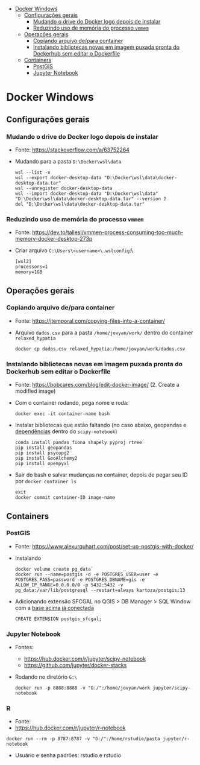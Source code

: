 - [Docker Windows](#docker-windows)
  - [Configurações gerais](#configurações-gerais)
    - [Mudando o drive do Docker logo depois de instalar](#mudando-o-drive-do-docker-logo-depois-de-instalar)
    - [Reduzindo uso de memória do processo `vmmem`](#reduzindo-uso-de-memória-do-processo-vmmem)
  - [Operações gerais](#operações-gerais)
    - [Copiando arquivo de/para container](#copiando-arquivo-depara-container)
    - [Instalando bibliotecas novas em imagem puxada pronta do Dockerhub sem editar o Dockerfile](#instalando-bibliotecas-novas-em-imagem-puxada-pronta-do-dockerhub-sem-editar-o-dockerfile)
  - [Containers](#containers)
    - [PostGIS](#postgis)
    - [Jupyter Notebook](#jupyter-notebook)

# Docker Windows
## Configurações gerais
### Mudando o drive do Docker logo depois de instalar
 - Fonte: https://stackoverflow.com/a/63752264
 - Mudando para a pasta `D:\Docker\wsl\data`
  
    ```
    wsl --list -v
    wsl --export docker-desktop-data "D:\Docker\wsl\data\docker-desktop-data.tar"
    wsl --unregister docker-desktop-data
    wsl --import docker-desktop-data "D:\Docker\wsl\data" "D:\Docker\wsl\data\docker-desktop-data.tar" --version 2
    del "D:\Docker\wsl\data\docker-desktop-data.tar"
    ```

### Reduzindo uso de memória do processo `vmmem`
 - Fonte: https://dev.to/tallesl/vmmen-process-consuming-too-much-memory-docker-desktop-273p

 - Criar arquivo `C:\Users\<username>\.wslconfig`:\
    ```
    [wsl2]
    processors=1
    memory=1GB
    ```

## Operações gerais
### Copiando arquivo de/para container
 - Fonte: https://jtemporal.com/copying-files-into-a-container/
 - Arquivo `dados.csv` para a pasta `/home/jovyan/work/` dentro do container `relaxed_hypatia`

    ```
    docker cp dados.csv relaxed_hypatia:/home/jovyan/work/dados.csv
    ```

### Instalando bibliotecas novas em imagem puxada pronta do Dockerhub sem editar o Dockerfile
 - Fonte: https://bobcares.com/blog/edit-docker-image/ (2. Create a modified image)

 - Com o container rodando, pega nome e roda:
    ```
    docker exec -it container-name bash
    ```

 - Instalar bibliotecas que estão faltando (no caso abaixo, geopandas e [dependências](https://geopandas.org/getting_started/install.html) dentro do `scipy-notebook`)
    ```
    conda install pandas fiona shapely pyproj rtree
    pip install geopandas
    pip install psycopg2
    pip install GeoAlchemy2
    pip install openpyxl
    ```

 - Sair do bash e salvar mudanças no container, depois de pegar seu ID por `docker container ls`
    ```
    exit
    docker commit container-ID image-name
    ```

## Containers
### PostGIS
 - Fonte: https://www.alexurquhart.com/post/set-up-postgis-with-docker/

 - Instalando

    ```
    docker volume create pg_data`
    docker run --name=postgis -d -e POSTGRES_USER=user -e POSTGRES_PASS=password -e POSTGRES_DBNAME=gis -e ALLOW_IP_RANGE=0.0.0.0/0 -p 5432:5432 -v pg_data:/var/lib/postgresql --restart=always kartoza/postgis:13
    ```
    
 - Adicionando extensão SFCGAL no QGIS > DB Manager > SQL Window com a [base acima já conectada](https://hub.packtpub.com/adding-postgis-layers-using-qgis-tutorial/)
    ```
    CREATE EXTENSION postgis_sfcgal;
    ```

### Jupyter Notebook
 - Fontes: 
   - https://hub.docker.com/r/jupyter/scipy-notebook
   - https://github.com/jupyter/docker-stacks

 - Rodando no diretório `G:\`
   ```
   docker run -p 8888:8888 -v "G:/":/home/jovyan/work jupyter/scipy-notebook
   ```
   
### R
 - Fonte:
  - https://hub.docker.com/r/jupyter/r-notebook

   ```
   docker run --rm -p 8787:8787 -v "G:/":/home/rstudio/pasta jupyter/r-notebook
   ```
   
  - Usuário e senha padrões: rstudio e rstudio

